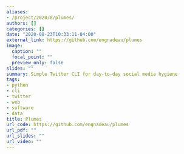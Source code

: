```yaml
---
aliases:
- /project/2020/8/plumes/
authors: []
categories: []
date: "2020-08-23T10:33:11-04:00"
external_link: https://github.com/engnadeau/plumes
image:
  caption: ""
  focal_point: ""
  preview_only: false
slides: ""
summary: Simple Twitter CLI for day-to-day social media hygiene
tags:
- python
- cli
- twitter
- web
- software
- data
title: Plumes
url_code: https://github.com/engnadeau/plumes
url_pdf: ""
url_slides: ""
url_video: ""
---
```

